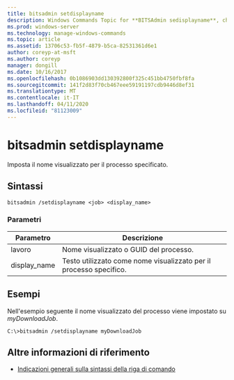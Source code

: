 ```yaml
---
title: bitsadmin setdisplayname
description: Windows Commands Topic for **BITSAdmin sedisplayname**, che imposta il nome visualizzato del processo specificato.
ms.prod: windows-server
ms.technology: manage-windows-commands
ms.topic: article
ms.assetid: 13706c53-fb5f-4879-b5ca-82531361d6e1
author: coreyp-at-msft
ms.author: coreyp
manager: dongill
ms.date: 10/16/2017
ms.openlocfilehash: 0b1086903dd130392800f325c451bb4750fbf8fa
ms.sourcegitcommit: 141f2d83f70cb467eee59191197cdb9446d8ef31
ms.translationtype: MT
ms.contentlocale: it-IT
ms.lasthandoff: 04/11/2020
ms.locfileid: "81123009"
---
```

# <a name="bitsadmin-setdisplayname"></a>bitsadmin setdisplayname

Imposta il nome visualizzato per il processo specificato.

## <a name="syntax"></a>Sintassi

```
bitsadmin /setdisplayname <job> <display_name>
```

### <a name="parameters"></a>Parametri

| Parametro | Descrizione |
| --------- | ----------- |
| lavoro | Nome visualizzato o GUID del processo. |
| display_name | Testo utilizzato come nome visualizzato per il processo specifico. |

## <a name="examples"></a>Esempi

Nell'esempio seguente il nome visualizzato del processo viene impostato su *myDownloadJob*.

```
C:\>bitsadmin /setdisplayname myDownloadJob
```

## <a name="additional-references"></a>Altre informazioni di riferimento

- [Indicazioni generali sulla sintassi della riga di comando](command-line-syntax-key.md)